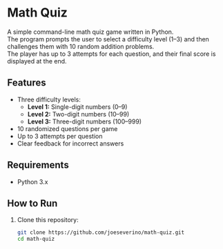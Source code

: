# Math Quiz

A simple command-line math quiz game written in Python.  
The program prompts the user to select a difficulty level (1–3) and then challenges them with 10 random addition problems.  
The player has up to 3 attempts for each question, and their final score is displayed at the end.

## Features
- Three difficulty levels:
  - **Level 1:** Single-digit numbers (0–9)
  - **Level 2:** Two-digit numbers (10–99)
  - **Level 3:** Three-digit numbers (100–999)
- 10 randomized questions per game
- Up to 3 attempts per question
- Clear feedback for incorrect answers

## Requirements
- Python 3.x

## How to Run
1. Clone this repository:
   ```bash
   git clone https://github.com/joeseverino/math-quiz.git
   cd math-quiz
